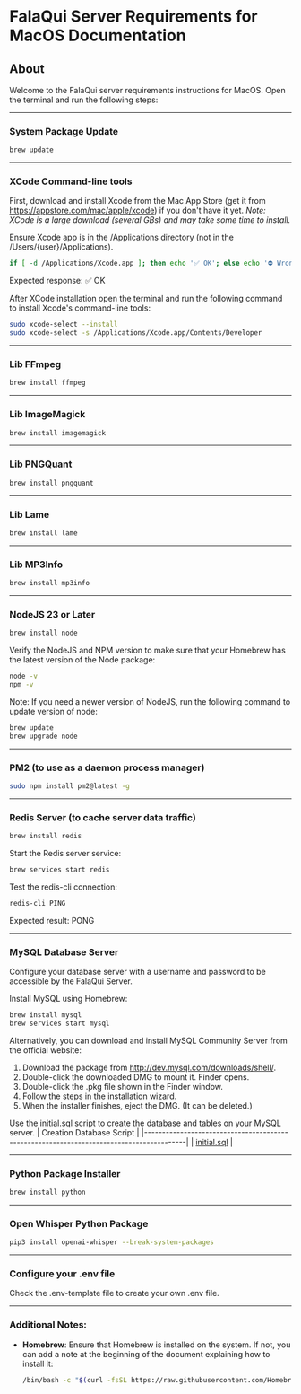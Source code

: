# FalaQui Server Requirements for MacOS Documentation

## About
Welcome to the FalaQui server requirements instructions for MacOS. Open the terminal and run the following steps:

---

### System Package Update
```bash
brew update
```

---

### XCode Command-line tools
First, download and install Xcode from the Mac App Store (get it from https://appstore.com/mac/apple/xcode) if you don't have it yet. 
*Note: XCode is a large download (several GBs) and may take some time to install.*

Ensure Xcode app is in the /Applications directory (not in the /Users/{user}/Applications).
```bash
if [ -d /Applications/Xcode.app ]; then echo '✅ OK'; else echo '⛔️ Wrong XCode directory'; fi
```
Expected response: ✅ OK

After XCode installation open the terminal and run the following command to install Xcode's command-line tools:
```bash
sudo xcode-select --install
sudo xcode-select -s /Applications/Xcode.app/Contents/Developer
```

---

### Lib FFmpeg
```bash
brew install ffmpeg
```

---

### Lib ImageMagick
```bash
brew install imagemagick
```

---

### Lib PNGQuant
```bash
brew install pngquant
```

---

### Lib Lame
```bash
brew install lame
```

---

### Lib MP3Info
```bash
brew install mp3info
```

---

### NodeJS 23 or Later
```bash
brew install node
```

Verify the NodeJS and NPM version to make sure that your Homebrew has the latest version of the Node package:
```bash
node -v
npm -v
```

Note: If you need a newer version of NodeJS, run the following command to update version of node:
```bash
brew update
brew upgrade node
```

---

### PM2 (to use as a daemon process manager)
```bash
sudo npm install pm2@latest -g
```

---

### Redis Server (to cache server data traffic)
```bash
brew install redis
```

Start the Redis server service:
```bash
brew services start redis
```

Test the redis-cli connection:
```bash
redis-cli PING
```
Expected result: PONG

---

### MySQL Database Server
Configure your database server with a username and password to be accessible by the FalaQui Server.

Install MySQL using Homebrew:
```bash
brew install mysql
brew services start mysql
```
Alternatively, you can download and install MySQL Community Server from the official website:
1. Download the package from http://dev.mysql.com/downloads/shell/.
2. Double-click the downloaded DMG to mount it. Finder opens.
3. Double-click the .pkg file shown in the Finder window.
4. Follow the steps in the installation wizard.
5. When the installer finishes, eject the DMG. (It can be deleted.)

Use the initial.sql script to create the database and tables on your MySQL server.
| Creation Database Script                                                                |
|-----------------------------------------------------------------------------------------|
| [initial.sql](https://github.com/falaqui-open/chat/blob/main/docs/database/initial.sql) |

---

### Python Package Installer
```bash
brew install python
```

---

### Open Whisper Python Package
```bash
pip3 install openai-whisper --break-system-packages
```

---

### Configure your .env file
Check the .env-template file to create your own .env file.

---


### Additional Notes:
- **Homebrew**: Ensure that Homebrew is installed on the system. If not, you can add a note at the beginning of the document explaining how to install it:
  ```bash
  /bin/bash -c "$(curl -fsSL https://raw.githubusercontent.com/Homebrew/install/HEAD/install.sh)"